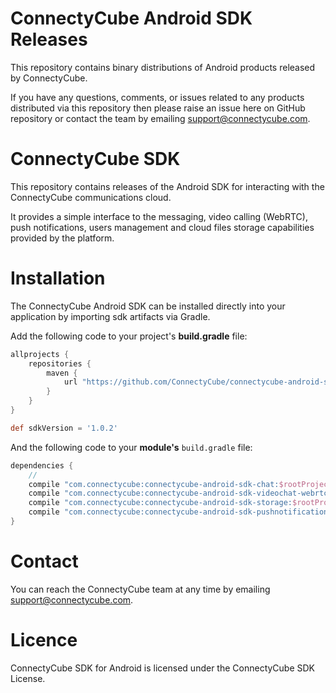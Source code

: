 # ConnectyCube Android SDK Releases

This repository contains binary distributions of Android products released by ConnectyCube.

If you have any questions, comments, or issues related to any products distributed via this repository then please raise an issue here on GitHub repository or contact the team by emailing support@connectycube.com.

# ConnectyCube SDK

This repository contains releases of the Android SDK for interacting with the ConnectyCube communications cloud.

It provides a simple interface to the messaging, video calling (WebRTC), push notifications, users management and cloud files storage capabilities provided by the platform. 

# Installation

The ConnectyCube Android SDK can be installed directly into your application by importing sdk artifacts via Gradle.

Add the following code to your project's **build.gradle** file:

```groovy
allprojects {
    repositories {
        maven {
            url "https://github.com/ConnectyCube/connectycube-android-sdk-releases/raw/master/"
        }
    }
}

def sdkVersion = '1.0.2'
```

And the following code to your **module's** `build.gradle` file:

```groovy
dependencies {
    //
    сompile "com.connectycube:connectycube-android-sdk-chat:$rootProject.sdkVersion" // all transitive modules will be included automatically
    сompile "com.connectycube:connectycube-android-sdk-videochat-webrtc:$rootProject.sdkVersion"
    сompile "com.connectycube:connectycube-android-sdk-storage:$rootProject.sdkVersion"
    сompile "com.connectycube:connectycube-android-sdk-pushnotifications:$rootProject.sdkVersion"
}
```

# Contact

You can reach the ConnectyCube team at any time by emailing [support@connectycube.com](mailto:support@connectycube.com).

# Licence 

ConnectyCube SDK for Android is licensed under the ConnectyCube SDK License.
